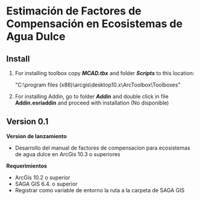 # Estimación de Factores de Compensación en Ecosistemas de Agua Dulce 

## Install

1. For installing toolbox copy **_MCAD.tbx_** and folder **_Scripts_** to this location:

    "C:\program files (x86)\arcgis\desktop10.x\ArcToolbox\Toolboxes\"

2. For installing Addin, go to folder **_Addin_** and double click in file **Addin.esriaddin** and proceed with installation (No disponible)

## Version 0.1

**Version de lanzamiento**
- Desarrollo del manual de factores de compensacion para ecosistemas de agua dulce en ArcGis 10.3 o superiores

**Requerimientos**
- ArcGis 10.2 o superior
- SAGA GIS 6.4. o superior
- Registrar como variable de entorno la ruta a la carpeta de SAGA GIS

